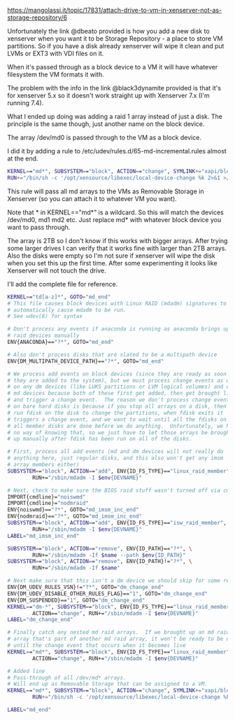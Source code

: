 https://mangolassi.it/topic/17831/attach-drive-to-vm-in-xenserver-not-as-storage-repository/6

Unfortunately the link @dbeato provided is how you add a new disk to xenserver when you want it to be Storage Repository - a place to store VM partitions. So if you have a disk already xenserver will wipe it clean and put LVMs or EXT3 with VDI files on it.

When it's passed through as a block device to a VM it will have whatever filesystem the VM formats it with.

The problem with the info in the link @black3dynamite provided is that it's for xenserver 5.x so it doesn't work straight up with Xenserver 7.x (I'm running 7.4).

What I ended up doing was adding a raid 1 array instead of just a disk. The principle is the same though, just another name on the block device.

The array /dev/md0 is passed through to the VM as a block device.

I did it by adding a rule to /etc/udev/rules.d/65-md-incremental.rules almost at the end.

```bash
KERNEL=="md*", SUBSYSTEM=="block", ACTION=="change", SYMLINK+="xapi/block/%k", \
RUN+="/bin/sh -c '/opt/xensource/libexec/local-device-change %k 2>&1 >/dev/null&'" 
```

This rule will pass all md arrays to the VMs as Removable Storage in Xenserver (so you can attach it to whatever VM you want).

Note that * in KERNEL=="md*" is a wildcard. So this will match the devices /dev/md0, md1 md2 etc. Just replace md* with whatever block device you want to pass through.

The array is 2TB so I don't know if this works with bigger arrays.
After trying some larger drives I can verify that it works fine with larger than 2TB arrays.
Also the disks were empty so I'm not sure if xenserver will wipe the disk when you set this up the first time.
After some experimenting it looks like Xenserver will not touch the drive.

I'll add the complete file for reference.

```bash
KERNEL=="td[a-z]*", GOTO="md_end"
# This file causes block devices with Linux RAID (mdadm) signatures to
# automatically cause mdadm to be run.
# See udev(8) for syntax

# Don't process any events if anaconda is running as anaconda brings up
# raid devices manually
ENV{ANACONDA}=="?*", GOTO="md_end"

# Also don't process disks that are slated to be a multipath device
ENV{DM_MULTIPATH_DEVICE_PATH}=="?*", GOTO="md_end"

# We process add events on block devices (since they are ready as soon as
# they are added to the system), but we must process change events as well
# on any dm devices (like LUKS partitions or LVM logical volumes) and on
# md devices because both of these first get added, then get brought live
# and trigger a change event.  The reason we don't process change events
# on bare hard disks is because if you stop all arrays on a disk, then
# run fdisk on the disk to change the partitions, when fdisk exits it
# triggers a change event, and we want to wait until all the fdisks on
# all member disks are done before we do anything.  Unfortunately, we have
# no way of knowing that, so we just have to let those arrays be brought
# up manually after fdisk has been run on all of the disks.

# First, process all add events (md and dm devices will not really do
# anything here, just regular disks, and this also won't get any imsm
# array members either)
SUBSYSTEM=="block", ACTION=="add", ENV{ID_FS_TYPE}=="linux_raid_member", \
        RUN+="/sbin/mdadm -I $env{DEVNAME}"

# Next, check to make sure the BIOS raid stuff wasn't turned off via cmdline
IMPORT{cmdline}="noiswmd"
IMPORT{cmdline}="nodmraid"
ENV{noiswmd}=="?*", GOTO="md_imsm_inc_end"
ENV{nodmraid}=="?*", GOTO="md_imsm_inc_end"
SUBSYSTEM=="block", ACTION=="add", ENV{ID_FS_TYPE}=="isw_raid_member", \
        RUN+="/sbin/mdadm -I $env{DEVNAME}"
LABEL="md_imsm_inc_end"

SUBSYSTEM=="block", ACTION=="remove", ENV{ID_PATH}=="?*", \
        RUN+="/sbin/mdadm -If $name --path $env{ID_PATH}"
SUBSYSTEM=="block", ACTION=="remove", ENV{ID_PATH}!="?*", \
        RUN+="/sbin/mdadm -If $name"

# Next make sure that this isn't a dm device we should skip for some reason
ENV{DM_UDEV_RULES_VSN}!="?*", GOTO="dm_change_end"
ENV{DM_UDEV_DISABLE_OTHER_RULES_FLAG}=="1", GOTO="dm_change_end"
ENV{DM_SUSPENDED}=="1", GOTO="dm_change_end"
KERNEL=="dm-*", SUBSYSTEM=="block", ENV{ID_FS_TYPE}=="linux_raid_member", \
        ACTION=="change", RUN+="/sbin/mdadm -I $env{DEVNAME}"
LABEL="dm_change_end"

# Finally catch any nested md raid arrays.  If we brought up an md raid
# array that's part of another md raid array, it won't be ready to be used
# until the change event that occurs when it becomes live
KERNEL=="md*", SUBSYSTEM=="block", ENV{ID_FS_TYPE}=="linux_raid_member", \
        ACTION=="change", RUN+="/sbin/mdadm -I $env{DEVNAME}"

# Added line
# Pass-through of all /dev/md* arrays. 
# Will end up as Removable Storage that can be assigned to a VM.
KERNEL=="md*", SUBSYSTEM=="block", ACTION=="change", SYMLINK+="xapi/block/%k", \
        RUN+="/bin/sh -c '/opt/xensource/libexec/local-device-change %k 2>&1 >/dev/null&'"

LABEL="md_end"
```

